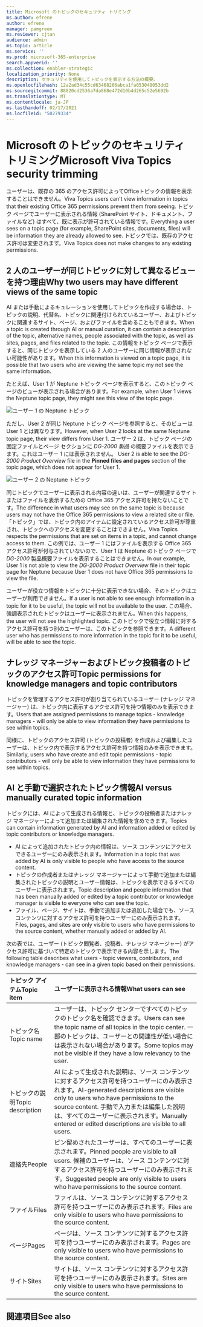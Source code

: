 ```yaml
---
title: Microsoft のトピックのセキュリティ トリミング
ms.author: efrene
author: efrene
manager: pamgreen
ms.reviewer: cjtan
audience: admin
ms.topic: article
ms.service: ''
ms.prod: microsoft-365-enterprise
search.appverid: ''
ms.collection: enabler-strategic
localization_priority: None
description: セキュリティを使用してトピックを表示する方法の概要。
ms.openlocfilehash: 12a2ad34c55cd63468266abca1fa053048053dd2
ms.sourcegitcommit: 88820cd2536a7da868e472d10b4d265c52e5692b
ms.translationtype: MT
ms.contentlocale: ja-JP
ms.lasthandoff: 02/17/2021
ms.locfileid: "50279334"
---
```

# <a name="microsoft-viva-topics-security-trimming"></a><span data-ttu-id="68a46-103">Microsoft のトピックのセキュリティ トリミング</span><span class="sxs-lookup"><span data-stu-id="68a46-103">Microsoft Viva Topics security trimming</span></span> 

<span data-ttu-id="68a46-104">ユーザーは、既存の 365 のアクセス許可によってOfficeトピックの情報を表示することはできません。</span><span class="sxs-lookup"><span data-stu-id="68a46-104">Viva Topics users can't view information in topics that their existing Office 365 permissions prevent them from seeing.</span></span> <span data-ttu-id="68a46-105">トピック ページでユーザーに表示される情報 (SharePoint サイト、ドキュメント、ファイルなど) はすべて、既に表示が許可されている情報です。</span><span class="sxs-lookup"><span data-stu-id="68a46-105">Everything a user sees on a topic page (for example, SharePoint sites, documents, files) will be information they are already allowed to see.</span></span> <span data-ttu-id="68a46-106">トピックでは、既存のアクセス許可は変更されます。</span><span class="sxs-lookup"><span data-stu-id="68a46-106">Viva Topics does not make changes to any existing permissions.</span></span>

## <a name="why-two-users-may-have-different-views-of-the-same-topic"></a><span data-ttu-id="68a46-107">2 人のユーザーが同じトピックに対して異なるビューを持つ理由</span><span class="sxs-lookup"><span data-stu-id="68a46-107">Why two users may have different views of the same topic</span></span>

<span data-ttu-id="68a46-108">AI または手動によるキュレーションを使用してトピックを作成する場合は、トピックの説明、代替名、トピックに関連付けられているユーザー、およびトピックに関連するサイト、ページ、およびファイルを含めることもできます。</span><span class="sxs-lookup"><span data-stu-id="68a46-108">When a topic is created through AI or manual curation, it can contain a description of the topic, alternative names, people associated with the topic, as well as sites, pages, and files related to the topic.</span></span> <span data-ttu-id="68a46-109">この情報をトピック ページで表示すると、同じトピックを表示している 2 人のユーザーに同じ情報が表示されない可能性があります。</span><span class="sxs-lookup"><span data-stu-id="68a46-109">When this information is viewed on a topic page, it is possible that two users who are viewing the same topic my not see the same information.</span></span>
  
<span data-ttu-id="68a46-110">たとえば、User 1 が Neptune トピック ページを表示すると、このトピック ページのビューが表示される場合があります。</span><span class="sxs-lookup"><span data-stu-id="68a46-110">For example, when User 1 views the Neptune topic page, they might see this view of the topic page.</span></span>

![ユーザー 1 の Neptune トピック](../media/knowledge-management/user2-topic-view.png) </br> 

<span data-ttu-id="68a46-112">ただし、User 2 が同じ Neptune トピック ページを参照すると、そのビューは User 1 とは異なります。</span><span class="sxs-lookup"><span data-stu-id="68a46-112">However, when User 2 looks at the same Neptune topic page, their view differs from User 1.</span></span>  <span data-ttu-id="68a46-113">ユーザー 2 は、トピック ページの固定ファイルとページ セクションに *DG-2000 製品* の概要ファイルを表示できます。これはユーザー 1 には表示されません。 </span><span class="sxs-lookup"><span data-stu-id="68a46-113">User 2 is able to see the *DG-2000 Product Overview* file in the **Pinned files and pages** section of the topic page, which does not appear for User 1.</span></span> 

![ユーザー 2 の Neptune トピック](../media/knowledge-management/user1-topic-view.png) </br> 

<span data-ttu-id="68a46-115">同じトピックでユーザーに表示される内容の違いは、ユーザーが関連するサイトまたはファイルを表示するための Office 365 アクセス許可を持たないことです。</span><span class="sxs-lookup"><span data-stu-id="68a46-115">The difference in what users may see on the same topic is because users may not have the Office 365 permissions to view a related site or file.</span></span>  <span data-ttu-id="68a46-116">「トピック」では、トピック内のアイテムに設定されているアクセス許可が尊重され、トピックへのアクセスを変更することはできません。</span><span class="sxs-lookup"><span data-stu-id="68a46-116">Viva Topics respects the permissions that are set on items in a topic, and cannot change access to them.</span></span> <span data-ttu-id="68a46-117">この例では、ユーザー 1 にはファイルを表示する Office 365 アクセス許可が付与されていないので、User 1 は Neptune のトピック ページで *DG-2000* 製品概要ファイルを表示することはできません。</span><span class="sxs-lookup"><span data-stu-id="68a46-117">In our example, User 1 is not able to view the *DG-2000 Product Overview* file in their topic page for Neptune because User 1 does not have Office 365 permissions to view the file.</span></span>

<span data-ttu-id="68a46-118">ユーザーが役立つ情報をトピックに十分に表示できない場合、そのトピックはユーザーが利用できません。</span><span class="sxs-lookup"><span data-stu-id="68a46-118">If a user is not able to see enough information in a topic for it to be useful, the topic will not be available to the user.</span></span> <span data-ttu-id="68a46-119">この場合、強調表示されたトピックはユーザーに表示されません。</span><span class="sxs-lookup"><span data-stu-id="68a46-119">When this happens, the user will not see the highlighted topic.</span></span> <span data-ttu-id="68a46-120">このトピックで役立つ情報に対するアクセス許可を持つ別のユーザーは、このトピックを参照できます。</span><span class="sxs-lookup"><span data-stu-id="68a46-120">A different user who has permissions to more information in the topic for it to be useful, will be able to see the topic.</span></span>


## <a name="topic-permissions-for-knowledge-managers-and-topic-contributors"></a><span data-ttu-id="68a46-121">ナレッジ マネージャーおよびトピック投稿者のトピックのアクセス許可</span><span class="sxs-lookup"><span data-stu-id="68a46-121">Topic permissions for knowledge managers and topic contributors</span></span>

<span data-ttu-id="68a46-122">トピックを管理するアクセス許可が割り当てられているユーザー (ナレッジ マネージャー) は、トピック内に表示するアクセス許可を持つ情報のみを表示できます。</span><span class="sxs-lookup"><span data-stu-id="68a46-122">Users that are assigned permissions to manage topics - knowledge managers - will only be able to view information they have permissions to see within topics.</span></span>

<span data-ttu-id="68a46-123">同様に、トピックのアクセス許可 (トピックの投稿者) を作成および編集したユーザーは、トピック内で表示するアクセス許可を持つ情報のみを表示できます。</span><span class="sxs-lookup"><span data-stu-id="68a46-123">Similarly, users who have create and edit topic permissions - topic contributors - will only be able to view information they have permissions to see within topics.</span></span> 


## <a name="ai-versus-manually-curated-topic-information"></a><span data-ttu-id="68a46-124">AI と手動で選択されたトピック情報</span><span class="sxs-lookup"><span data-stu-id="68a46-124">AI versus manually curated topic information</span></span>

<span data-ttu-id="68a46-125">トピックには、AI によって生成される情報と、トピックの投稿者またはナレッジ マネージャーによって追加または編集された情報を含めできます。</span><span class="sxs-lookup"><span data-stu-id="68a46-125">Topics can contain information generated by AI and information added or edited by topic contributors or knowledge managers.</span></span>

 - <span data-ttu-id="68a46-126">AI によって追加されたトピック内の情報は、ソース コンテンツにアクセスできるユーザーにのみ表示されます。</span><span class="sxs-lookup"><span data-stu-id="68a46-126">Information in a topic that was added by AI is only visible to people who have access to the source content.</span></span>
 - <span data-ttu-id="68a46-127">トピックの作成者またはナレッジ マネージャーによって手動で追加または編集されたトピックの説明とユーザー情報は、トピックを表示できるすべてのユーザーに表示されます。</span><span class="sxs-lookup"><span data-stu-id="68a46-127">Topic description and people information that has been manually added or edited by a topic contributor or knowledge manager is visible to everyone who can see the topic.</span></span>
 - <span data-ttu-id="68a46-128">ファイル、ページ、サイトは、手動で追加または追加した場合でも、ソース コンテンツに対するアクセス許可を持つユーザーにのみ表示されます。</span><span class="sxs-lookup"><span data-stu-id="68a46-128">Files, pages, and sites are only visible to users who have permissions to the source content, whether manually added or added by AI.</span></span>

<span data-ttu-id="68a46-129">次の表では、ユーザー (トピック閲覧者、投稿者、ナレッジ マネージャー) がアクセス許可に基づいて特定のトピックで表示できる内容を示します。</span><span class="sxs-lookup"><span data-stu-id="68a46-129">The following table describes what users - topic viewers, contributors, and knowledge managers - can see in a given topic based on their permissions.</span></span>

|<span data-ttu-id="68a46-130">トピック アイテム</span><span class="sxs-lookup"><span data-stu-id="68a46-130">Topic item</span></span>|<span data-ttu-id="68a46-131">ユーザーに表示される情報</span><span class="sxs-lookup"><span data-stu-id="68a46-131">What users can see</span></span>|
|:---------|:------------------|
|<span data-ttu-id="68a46-132">トピック名</span><span class="sxs-lookup"><span data-stu-id="68a46-132">Topic name</span></span>|<span data-ttu-id="68a46-133">ユーザーは、トピック センターですべてのトピックのトピック名を確認できます。</span><span class="sxs-lookup"><span data-stu-id="68a46-133">Users can see the topic name of all topics in the topic center.</span></span> <span data-ttu-id="68a46-134">一部のトピックは、ユーザーとの関連性が低い場合には表示されない場合があります。</span><span class="sxs-lookup"><span data-stu-id="68a46-134">Some topics may not be visible if they have a low relevancy to the user.</span></span>|
|<span data-ttu-id="68a46-135">トピックの説明</span><span class="sxs-lookup"><span data-stu-id="68a46-135">Topic description</span></span>|<span data-ttu-id="68a46-136">AI によって生成された説明は、ソース コンテンツに対するアクセス許可を持つユーザーにのみ表示されます。</span><span class="sxs-lookup"><span data-stu-id="68a46-136">AI-generated descriptions are visible only to users who have permissions to the source content.</span></span> <span data-ttu-id="68a46-137">手動で入力または編集した説明は、すべてのユーザーに表示されます。</span><span class="sxs-lookup"><span data-stu-id="68a46-137">Manually entered or edited descriptions are visible to all users.</span></span>|
|<span data-ttu-id="68a46-138">連絡先</span><span class="sxs-lookup"><span data-stu-id="68a46-138">People</span></span>|<span data-ttu-id="68a46-139">ピン留めされたユーザーは、すべてのユーザーに表示されます。</span><span class="sxs-lookup"><span data-stu-id="68a46-139">Pinned people are visible to all users.</span></span> <span data-ttu-id="68a46-140">候補のユーザーは、ソース コンテンツに対するアクセス許可を持つユーザーにのみ表示されます。</span><span class="sxs-lookup"><span data-stu-id="68a46-140">Suggested people are only visible to users who have permissions to the source content.</span></span>|
|<span data-ttu-id="68a46-141">ファイル</span><span class="sxs-lookup"><span data-stu-id="68a46-141">Files</span></span>|<span data-ttu-id="68a46-142">ファイルは、ソース コンテンツに対するアクセス許可を持つユーザーにのみ表示されます。</span><span class="sxs-lookup"><span data-stu-id="68a46-142">Files are only visible to users who have permissions to the source content.</span></span>|
|<span data-ttu-id="68a46-143">ページ</span><span class="sxs-lookup"><span data-stu-id="68a46-143">Pages</span></span>|<span data-ttu-id="68a46-144">ページは、ソース コンテンツに対するアクセス許可を持つユーザーにのみ表示されます。</span><span class="sxs-lookup"><span data-stu-id="68a46-144">Pages are only visible to users who have permissions to the source content.</span></span>|
|<span data-ttu-id="68a46-145">サイト</span><span class="sxs-lookup"><span data-stu-id="68a46-145">Sites</span></span>|<span data-ttu-id="68a46-146">サイトは、ソース コンテンツに対するアクセス許可を持つユーザーにのみ表示されます。</span><span class="sxs-lookup"><span data-stu-id="68a46-146">Sites are only visible to users who have permissions to the source content.</span></span>|




## <a name="see-also"></a><span data-ttu-id="68a46-147">関連項目</span><span class="sxs-lookup"><span data-stu-id="68a46-147">See also</span></span>

